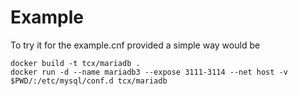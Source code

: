# Example

To try it for the example.cnf provided a simple way would be

    docker build -t tcx/mariadb .
    docker run -d --name mariadb3 --expose 3111-3114 --net host -v $PWD/:/etc/mysql/conf.d tcx/mariadb
